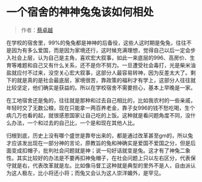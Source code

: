 # 一个宿舍的神神兔兔该如何相处

> 作者：[蔡卓越](https://www.zhihu.com/question/490719875/answer/2445077322)

在学校的宿舍里，99%的兔兔都是神神的后备役，这些人这时期是兔兔，往往不是因为有多么爱国，而是因为家境还行，这时候充满理想，觉得自己以后一定会步入社会上层，认为自己是主角，喜欢宏大叙事，如此一来底层的996、高房价、生育等难题和自己又有什么关系，还不是你不努力。一旦遭受社会毒打，光是柴米油盐就应付不过来，没空关心宏大叙事，这部分人最容易转神，因为反差太大了。剩下的就是真的是社会最底层，家境很苦，靠政策的福利才有学上，这部分人往往就比较坚定，他们确实是获益的。所以在学校宿舍不需要担心，基本上早晚是一家。

在工地宿舍还是兔的，往往就是那种和过去自己相比的，比如我农村的一些亲戚，年轻时交了无数公粮，现在只能拿一两百养老金，靠子女996的钱不愁吃喝，生个病几万也看的起，就很感恩国家让自己吃的上饭。这种就是看问题角度不同，没什么办法，一个和过去的自己比，一个是和现在其他人比。

归根到底，历史上没有哪个盛世是靠夸出来的，都是通过改革甚至gm的，所以兔才应该发出现在一部分神的言论，原教旨的兔和神确实是爱国不爱国之分，但是后面变成扣帽子，批判社会问题就是神；说一句好话就变是兔。这才有了神兔二象性。其实比较好的办法是不要再扣神兔帽子，在社会问题上只以左右区分，代表保守就是右，代表改革就是左。比如像马督工这种就是典型的里外不是人，自由派认为这人极左，比小将还小将；而兔又会认为这人崇洋媚外，是罕见。
